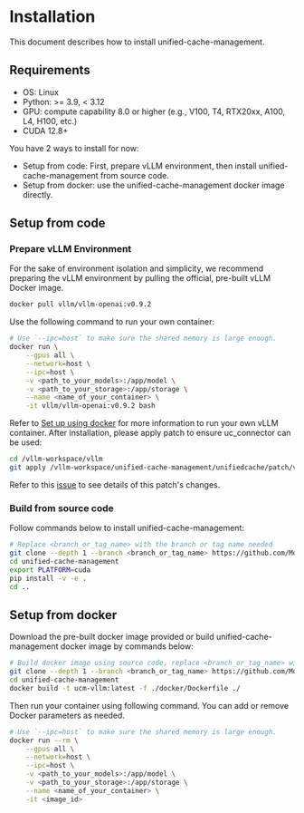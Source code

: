 # Installation
This document describes how to install unified-cache-management.

## Requirements
- OS: Linux
- Python: >= 3.9, < 3.12
- GPU: compute capability 8.0 or higher (e.g., V100, T4, RTX20xx, A100, L4, H100, etc.)
- CUDA 12.8+

You have 2 ways to install for now:
- Setup from code: First, prepare vLLM environment, then install unified-cache-management from source code.
- Setup from docker: use the unified-cache-management docker image directly.

## Setup from code

### Prepare vLLM Environment
For the sake of environment isolation and simplicity, we recommend preparing the vLLM environment by pulling the official, pre-built vLLM Docker image.
```bash
docker pull vllm/vllm-openai:v0.9.2
```
Use the following command to run your own container:
```bash
# Use `--ipc=host` to make sure the shared memory is large enough.
docker run \
    --gpus all \
    --network=host \
    --ipc=host \
    -v <path_to_your_models>:/app/model \
    -v <path_to_your_storage>:/app/storage \
    --name <name_of_your_container> \
    -it vllm/vllm-openai:v0.9.2 bash
```
Refer to [Set up using docker](https://docs.vllm.ai/en/latest/getting_started/installation/gpu.html#set-up-using-docker) for more information to run your own vLLM container. After installation, please apply patch to ensure uc_connector can be used:
```bash
cd /vllm-workspace/vllm
git apply /vllm-workspace/unified-cache-management/unifiedcache/patch/vllm-adapt.patch
``` 
Refer to this [issue](https://github.com/vllm-project/vllm/issues/21702) to see details of this patch's changes.

### Build from source code
Follow commands below to install unified-cache-management:
```bash
# Replace <branch_or_tag_name> with the branch or tag name needed
git clone --depth 1 --branch <branch_or_tag_name> https://github.com/ModelEngine-Group/unified-cache-management.git
cd unified-cache-management
export PLATFORM=cuda
pip install -v -e .
cd ..
```

## Setup from docker
Download the pre-built docker image provided or build unified-cache-management docker image by commands below:
 ```bash
 # Build docker image using source code, replace <branch_or_tag_name> with the branch or tag name needed
 git clone --depth 1 --branch <branch_or_tag_name> https://github.com/ModelEngine-Group/unified-cache-management.git
 cd unified-cache-management
 docker build -t ucm-vllm:latest -f ./docker/Dockerfile ./
 ```
Then run your container using following command. You can add or remove Docker parameters as needed.
```bash
# Use `--ipc=host` to make sure the shared memory is large enough.
docker run --rm \
    --gpus all \
    --network=host \
    --ipc=host \
    -v <path_to_your_models>:/app/model \
    -v <path_to_your_storage>:/app/storage \
    --name <name_of_your_container> \
    -it <image_id>
```